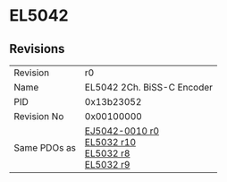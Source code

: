# EL5042

## Revisions
<table>
<tr>
<td>Revision</td>
<td>r0</td>
</tr>
<tr>
<td>Name</td>
<td>EL5042 2Ch. BiSS-C Encoder</td>
</tr>
<tr>
<td>PID</td>
<td>0x13b23052</td>
</tr>
<tr>
<td>Revision No</td>
<td>0x00100000</td>
</tr>
<tr>
<td>Same PDOs as</td>
<td><a href="EJ5042-0010.md">EJ5042-0010 r0</a><br/><a href="EL5032.md">EL5032 r10</a><br/><a href="EL5032.md">EL5032 r8</a><br/><a href="EL5032.md">EL5032 r9</a></td>
</tr>
</table>
